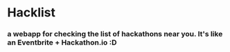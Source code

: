# Hacklist
### a webapp for checking the list of hackathons near you. It's like an Eventbrite + Hackathon.io :D